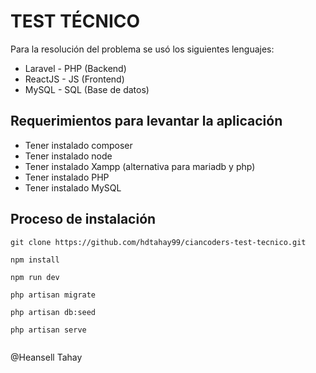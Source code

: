 # TEST TÉCNICO
Para la resolución del problema se usó los siguientes lenguajes:
 * Laravel - PHP (Backend)
 * ReactJS   - JS  (Frontend)
 * MySQL - SQL (Base de datos)

## Requerimientos para levantar la aplicación
* Tener instalado composer
* Tener instalado node
* Tener instalado Xampp (alternativa para mariadb y php)
* Tener instalado PHP
* Tener instalado MySQL


## Proceso de instalación
 ```
 git clone https://github.com/hdtahay99/ciancoders-test-tecnico.git
 
 npm install
 
 npm run dev
 
 php artisan migrate

 php artisan db:seed
 
 php artisan serve
    
 ```

@Heansell Tahay